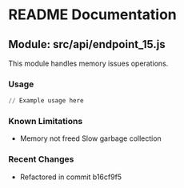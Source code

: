# README Documentation

## Module: src/api/endpoint_15.js

This module handles memory issues operations.

### Usage

```python
// Example usage here
```

### Known Limitations

- Memory not freed Slow garbage collection

### Recent Changes

- Refactored in commit b16cf9f5
